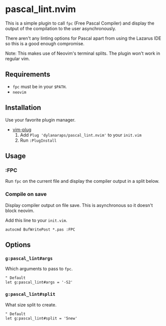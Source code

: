 # pascal_lint.nvim

This is a simple plugin to call `fpc` (Free Pascal Compiler) and display the output of the compilation to the user asynchronously.

There aren't any linting options for Pascal apart from using the Lazarus IDE so this is a good enough compromise.

Note: This makes use of Neovim's terminal splits. The plugin won't work in regular vim.


## Requirements

- `fpc` must be in your `$PATH`.
- `neovim`


## Installation

Use your favorite plugin manager.

- [vim-plug](https://github.com/junegunn/vim-plug)
  1. Add `Plug 'dylanaraps/pascal_lint.nvim'` to your `init.vim`
  2. Run `:PlugInstall`


## Usage

### :FPC

Run `fpc` on the current file and display the compiler output in a split below.

### Compile on save

Display compiler output on file save. This is asynchronous so it doesn't block neovim.

Add this line to your `init.vim`.

```viml
autocmd BufWritePost *.pas :FPC
```


## Options

### `g:pascal_lint#args`

Which arguments to pass to `fpc`.

```viml
" Default
let g:pascal_lint#args = '-S2'
```

### `g:pascal_lint#split`

What size split to create.

```viml
" Default
let g:pascal_lint#split = '5new'
```
